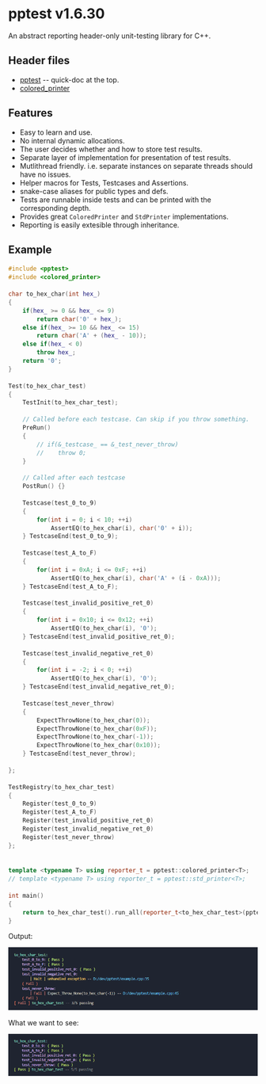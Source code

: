# pptest v1.6.30

An abstract reporting header-only unit-testing library for C++.

## Header files

- [pptest](include/pptest) -- quick-doc at the top.
- [colored_printer](include/colored_printer)

## Features

- Easy to learn and use.
- No internal dynamic allocations.
- The user decides whether and how to store test results.
- Separate layer of implementation for presentation of test results.
- Mutlithread friendly. i.e. separate instances on separate threads should have no issues.
- Helper macros for Tests, Testcases and Assertions.
- snake-case aliases for public types and defs.
- Tests are runnable inside tests and can be printed with the corresponding depth.
- Provides great `ColoredPrinter` and `StdPrinter` implementations.
- Reporting is easily extesible through inheritance.

## Example

```c++
#include <pptest>
#include <colored_printer>

char to_hex_char(int hex_)
{
    if(hex_ >= 0 && hex_ <= 9)
        return char('0' + hex_);
    else if(hex_ >= 10 && hex_ <= 15)
        return char('A' + (hex_ - 10));
    else if(hex_ < 0)
        throw hex_;
    return '0';
}

Test(to_hex_char_test)
{
    TestInit(to_hex_char_test);

    // Called before each testcase. Can skip if you throw something.
    PreRun() 
    {
        // if(&_testcase_ == &_test_never_throw) 
        //    throw 0;
    }  
    
    // Called after each testcase
    PostRun() {} 

    Testcase(test_0_to_9)
    {
        for(int i = 0; i < 10; ++i)
            AssertEQ(to_hex_char(i), char('0' + i));
    } TestcaseEnd(test_0_to_9);

    Testcase(test_A_to_F)
    {
        for(int i = 0xA; i <= 0xF; ++i)
            AssertEQ(to_hex_char(i), char('A' + (i - 0xA)));
    } TestcaseEnd(test_A_to_F);

    Testcase(test_invalid_positive_ret_0)
    {
        for(int i = 0x10; i <= 0x12; ++i)
            AssertEQ(to_hex_char(i), '0');
    } TestcaseEnd(test_invalid_positive_ret_0);

    Testcase(test_invalid_negative_ret_0)
    {
        for(int i = -2; i < 0; ++i)
            AssertEQ(to_hex_char(i), '0');
    } TestcaseEnd(test_invalid_negative_ret_0);

    Testcase(test_never_throw)
    {
        ExpectThrowNone(to_hex_char(0));
        ExpectThrowNone(to_hex_char(0xF));
        ExpectThrowNone(to_hex_char(-1));
        ExpectThrowNone(to_hex_char(0x10));
    } TestcaseEnd(test_never_throw);

};

TestRegistry(to_hex_char_test)
{
    Register(test_0_to_9)
    Register(test_A_to_F)
    Register(test_invalid_positive_ret_0)
    Register(test_invalid_negative_ret_0)
    Register(test_never_throw)
};


template <typename T> using reporter_t = pptest::colored_printer<T>;
// template <typename T> using reporter_t = pptest::std_printer<T>;

int main()
{
    return to_hex_char_test().run_all(reporter_t<to_hex_char_test>(pptest::normal));
}
```

Output:

![output_failing](/output_failing.png)

What we want to see:

![output_passing](/output_passing.png)
